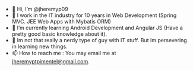 - 👋 Hi, I’m @jheremyp09
- 👀 I work in the IT industry for 10 years in Web Development (Spring MVC. JEE Web Apps with Mybatis ORM)
- 🌱 I’m currently learning Android Development and Angular JS (Have a pretty good basic knowledge about it).
- 🌱 Im not that really a nerdy type of guy with IT stuff. But Im persevering in learning new things.
- 📫 How to reach me : You may email me at jheremyptpimentel@gmail.com.

<!---
jheremyp09/jheremyp09 is a ✨ special ✨ repository because its `README.md` (this file) appears on your GitHub profile.
You can click the Preview link to take a look at your changes.
--->
